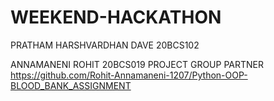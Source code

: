 # WEEKEND-HACKATHON
PRATHAM HARSHVARDHAN DAVE
20BCS102

ANNAMANENI ROHIT
20BCS019 
PROJECT GROUP PARTNER
https://github.com/Rohit-Annamaneni-1207/Python-OOP-BLOOD_BANK_ASSIGNMENT

